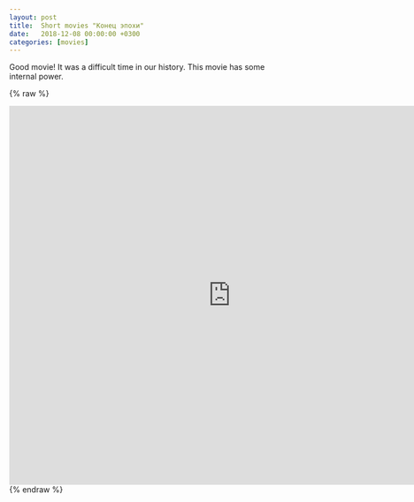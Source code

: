 ```yaml
---
layout: post
title:  Short movies "Конец эпохи"
date:   2018-12-08 00:00:00 +0300
categories: [movies]
---
```


Good movie!
It was a difficult time in our history. This movie has some internal power.

{% raw %}
<iframe width="800" height="686" src="https://www.youtube.com/embed/m0ug4OYhQg4" frameborder="0"  allowfullscreen></iframe>
{% endraw %}
